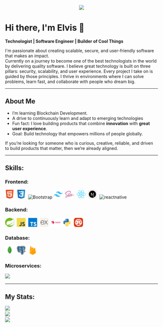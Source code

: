 <div id="header" align="center">
  <img src="https://media1.giphy.com/media/v1.Y2lkPTc5MGI3NjExenU5bmIxYWpoY2RjMHFzcndyYXJzaDlsdDBvaXN4ZmFjNTZ6YzR6ZSZlcD12MV9pbnRlcm5hbF9naWZfYnlfaWQmY3Q9dHM/LMin03FogoLaTJ7lcg/giphy.gif" width="30%"/>
</div>

# Hi there, I'm Elvis 👋  

 **Technologist | Software Engineer | Builder of Cool Things**  

I'm passionate about creating scalable, secure, and user-friendly software that makes an impact.  
Currently on a journey to become one of the best technologists in the world by delivering quality software. I believe great technology is built on three pillars: security, scalability, and user experience. Every project I take on is guided by those principles.
I thrive in environments where I can solve problems, learn fast, and collaborate with people who dream big.

---

##  About Me  
-  I’m learning Blockchain Development.
-  A drive to continuously learn and adapt to emerging technologies  
-  Fun fact: I love building products that combine **innovation** with **great user experience**.  
-  Goal: Build technology that empowers millions of people globally.
  
  If you’re looking for someone who is curious, creative, reliable, and driven to build products that matter, then we’re already aligned. 

---

## Skills:
### Frontend:
<img src="https://github.com/devicons/devicon/blob/master/icons/html5/html5-original.svg" title="html" alt="html" width="30" height="30"/>&nbsp;
<img src="https://github.com/devicons/devicon/blob/master/icons/css3/css3-original.svg" title="css" alt="css" width="30" height="30"/>&nbsp;
<img src="https://raw.githubusercontent.com/danielcranney/readme-generator/main/public/icons/skills/bootstrap-colored.svg" width="36" height="36" alt="Bootstrap" />
<img src="https://github.com/devicons/devicon/blob/master/icons/tailwindcss/tailwindcss-original.svg" title="tailwindcss" alt="tailwindcss" width="30" height="30"/>&nbsp;
<img src="https://github.com/devicons/devicon/blob/master/icons/sass/sass-original.svg" title="sass" alt="sass" width="30" height="30"/>&nbsp;
<img src="https://github.com/devicons/devicon/blob/master/icons/react/react-original.svg" title="react" alt="react" width="30" height="30"/>&nbsp;
<img src="https://github.com/tandpfun/skill-icons/blob/main/icons/NextJS-Light.svg" title="Nextjs" alt="Nextjs" width="30" height="30"/>&nbsp;
<img src="https://reactnative.dev/img/header_logo.svg" title="reactnative" alt="reactnative" width="40" height="40"/>&nbsp;

 ### Backend:
<img src="https://github.com/devicons/devicon/blob/master/icons/spring/spring-original.svg" title="spring" alt="spring" width="30" height="30"/>&nbsp;
<img src="https://github.com/devicons/devicon/blob/master/icons/javascript/javascript-original.svg" title="javascript" alt="javascript" width="30" height="30"/>&nbsp;
<img src="https://github.com/devicons/devicon/blob/master/icons/typescript/typescript-original.svg" title="typescript" alt="typescript" width="30" height="30"/>&nbsp;
<img src="https://github.com/tandpfun/skill-icons/blob/main/icons/ExpressJS-Light.svg" title="express" alt="express" width="30" height="30"/>&nbsp;
<img src="https://github.com/devicons/devicon/blob/master/icons/nestjs/nestjs-original-wordmark.svg" title="nestjs" alt="nestjs" width="30" height="30"/>&nbsp;
<img src="https://github.com/devicons/devicon/blob/master/icons/python/python-original.svg" title="python" alt="python" width="30" height="30"/>&nbsp;
<img src="https://github.com/tandpfun/skill-icons/blob/main/icons/Rust.svg" title="rust" alt="rust" width="30" height="30"/>&nbsp;



### Database:
<img src="https://github.com/devicons/devicon/blob/master/icons/mongodb/mongodb-original.svg" title="mongodb" alt="mongodb" width="30" height="30"/>&nbsp;
<img src="https://github.com/devicons/devicon/blob/master/icons/postgresql/postgresql-original.svg" title="postgresql" alt="postgresql" width="30" height="30"/>&nbsp;
<img src="https://github.com/devicons/devicon/blob/master/icons/firebase/firebase-plain.svg" title="firebase" alt="firebase" width="30" height="30"/>&nbsp;

### Microservices:
<img src="https://skillicons.dev/icons?i=docker,kubernetes,kafka,aws" />



---

##  My Stats:
![](https://github-readme-stats.vercel.app/api?username=Manzi-Elvis&theme=gotham&hide_border=true&include_all_commits=true&count_private=true)<br/>
![](https://nirzak-streak-stats.vercel.app/?user=Manzi-Elvis&theme=gotham&hide_border=true)<br/>
![](https://github-readme-stats.vercel.app/api/top-langs/?username=Manzi-Elvis&theme=gotham&hide_border=true&include_all_commits=true&count_private=true&layout=compact)

